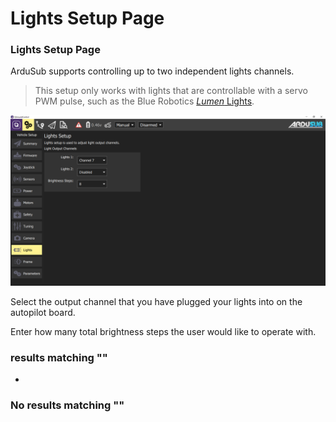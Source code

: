 # Lights Setup Page

### Lights Setup Page <a href="#lights-setup-page" id="lights-setup-page"></a>

ArduSub supports controlling up to two independent lights channels.

> This setup only works with lights that are controllable with a servo PWM pulse, such as the Blue Robotics [_Lumen_ Lights](https://bluerobotics.com/store/thrusters/lights/lumen-r2-rp/).

![](<../../.gitbook/assets/reference ardusub lights>)

Select the output channel that you have plugged your lights into on the autopilot board.

Enter how many total brightness steps the user would like to operate with.

### results matching ""

*

### No results matching ""
